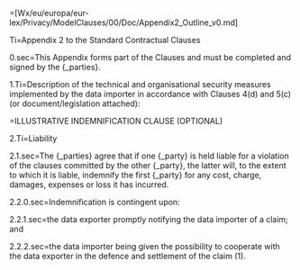 =[Wx/eu/europa/eur-lex/Privacy/ModelClauses/00/Doc/Appendix2_Outline_v0.md]

Ti=Appendix 2 to the Standard Contractual Clauses

0.sec=This Appendix forms part of the Clauses and must be completed and signed by the {_parties}.

1.Ti=Description of the technical and organisational security measures implemented by the data importer in accordance with Clauses 4(d) and 5(c) (or document/legislation attached):

=ILLUSTRATIVE INDEMNIFICATION CLAUSE (OPTIONAL) 

2.Ti=Liability

2.1.sec=The {_parties} agree that if one {_party} is held liable for a violation of the clauses committed by the other {_party}, the latter will, to the extent to which it is liable, indemnify the first {_party} for any cost, charge, damages, expenses or loss it has incurred.

2.2.0.sec=Indemnification is contingent upon:

2.2.1.sec=the data exporter promptly notifying the data importer of a claim; and

2.2.2.sec=the data importer being given the possibility to cooperate with the data exporter in the defence and settlement of the claim (1).

